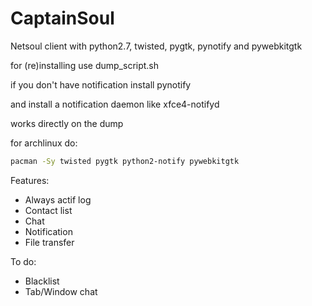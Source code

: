 CaptainSoul
=====

Netsoul client with python2.7, twisted, pygtk, pynotify and pywebkitgtk

for (re)installing use dump_script.sh

if you don't have notification install pynotify

and install a notification daemon like xfce4-notifyd

works directly on the dump

for archlinux do:
```sh
pacman -Sy twisted pygtk python2-notify pywebkitgtk
```

Features:

- Always actif log
- Contact list
- Chat
- Notification
- File transfer

To do:

- Blacklist
- Tab/Window chat
